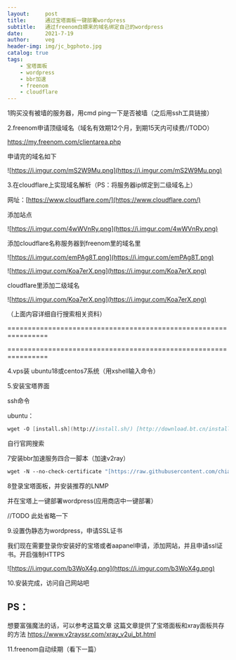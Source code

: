 ```yaml
---
layout:     post
title:      通过宝塔面板一键部署wordpress
subtitle:   通过freenom白嫖来的域名绑定自己的wordpress
date:       2021-7-19
author:     veg
header-img: img/jc_bgphoto.jpg
catalog: true
tags:
    - 宝塔面板
    - wordpress
    - bbr加速
    - freenom
    - cloudflare
---
```

1购买没有被墙的服务器，用cmd ping一下是否被墙（之后用ssh工具链接）

2.freenom申请顶级域名（域名有效期12个月，到期15天内可续费//TODO）

https://my.freenom.com/clientarea.php

申请完的域名如下

![https://i.imgur.com/mS2W9Mu.png](https://i.imgur.com/mS2W9Mu.png)

3.在cloudflare上实现域名解析（PS：将服务器ip绑定到二级域名上）

网址：[https://www.cloudflare.com/](https://www.cloudflare.com/)

添加站点

![https://i.imgur.com/4wWVnRy.png](https://i.imgur.com/4wWVnRy.png)

添加cloudflare名称服务器到freenom里的域名里

![https://i.imgur.com/emPAg8T.png](https://i.imgur.com/emPAg8T.png)

![https://i.imgur.com/Koa7erX.png](https://i.imgur.com/Koa7erX.png)

cloudflare里添加二级域名

![https://i.imgur.com/Koa7erX.png](https://i.imgur.com/Koa7erX.png)

（上面内容详细自行搜索相关资料）

================================================================

================================================================

4.vps装 ubuntu18或centos7系统（用xshell输入命令）

5.安装宝塔界面

ssh命令

ubuntu：

```fsharp
wget -O [install.sh](http://install.sh/) [http://download.bt.cn/install/install-ubuntu_6.0.sh](http://download.bt.cn/install/install-ubuntu_6.0.sh) && sudo bash [install.sh](http://install.sh/)
```

自行官网搜索

7安装bbr加速服务四合一脚本（加速v2ray）

```fsharp
wget -N --no-check-certificate "[https://raw.githubusercontent.com/chiakge/Linux-NetSpeed/master/tcp.sh](https://raw.githubusercontent.com/chiakge/Linux-NetSpeed/master/tcp.sh)" && chmod +x [tcp.sh](http://tcp.sh/) && ./tcp.sh
```
8登录宝塔面板，并安装推荐的LNMP

并在宝塔上一键部署wordpress(应用商店中一键部署）

//TODO 此处省略一下

9.设置伪静态为wordpress，申请SSL证书

我们现在需要登录你安装好的宝塔或者aapanel申请，添加网站，并且申请ssl证书。开启强制HTTPS

![https://i.imgur.com/b3WoX4g.png](https://i.imgur.com/b3WoX4g.png)

10.安装完成，访问自己网站吧

## PS：
想要富强魔法的话，可以参考这篇文章
这篇文章提供了宝塔面板和xray面板共存的方法
https://www.v2rayssr.com/xray_v2ui_bt.html


11.freenom自动续期（看下一篇）